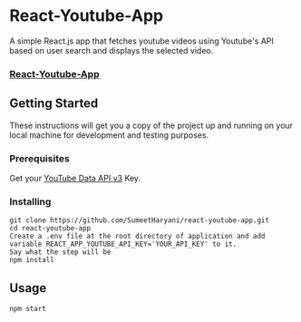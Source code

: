 # React-Youtube-App

A simple React.js app that fetches youtube videos using Youtube's API based on user search and displays the selected video.
### [React-Youtube-App](https://sumeetharyani.github.io/react-youtube-app/)

## Getting Started

These instructions will get you a copy of the project up and running on your local machine for development and testing purposes.

### Prerequisites

Get your [YouTube Data API v3](https://console.developers.google.com/apis) Key.


### Installing

```
git clone https://github.com/SumeetHaryani/react-youtube-app.git
cd react-youtube-app
Create a .env file at the root directory of application and add variable REACT_APP_YOUTUBE_API_KEY='YOUR_API_KEY' to it.
Say what the step will be
npm install
```
## Usage

```
npm start
```

